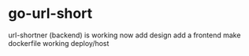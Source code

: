 # go-url-short
url-shortner (backend) is working now
add design
add a frontend
make dockerfile working
deploy/host